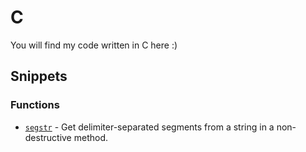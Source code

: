 # C

You will find my code written in C here :)

## Snippets

### Functions

* [`segstr`](https://gist.github.com/TheDcoder/3d573d65b7bd9dd7b42e3a9993c68355) - Get delimiter-separated segments from a string in a non-destructive method.
